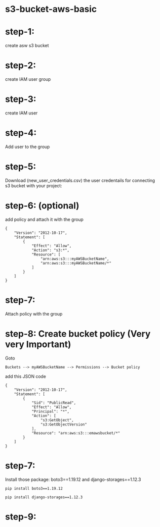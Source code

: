 # s3-bucket-aws-basic

# step-1:
create asw s3 bucket
# step-2:
create IAM user group
# step-3:
create IAM user
# step-4:
Add user to the group
# step-5:
Download (new_user_credentials.csv) the user credentails for connecting s3 bucket with your project:
# step-6: (optional)
add policy and attach it with the group

```
{
    "Version": "2012-10-17",
    "Statement": [
        {
            "Effect": "Allow",
            "Action": "s3:*",
            "Resource": [
                "arn:aws:s3:::myAWSBucketName",
                "arn:aws:s3:::myAWSBucketName/*"
            ]
        }
    ]
}

```
# step-7:
Attach policy with the group
# step-8: Create bucket policy (Very very Important)
Goto
```
Buckets --> myAWSBucketName --> Permissions --> Bucket policy
```
add this JSON code

```
{
    "Version": "2012-10-17",
    "Statement": [
        {
            "Sid": "PublicRead",
            "Effect": "Allow",
            "Principal": "*",
            "Action": [
                "s3:GetObject",
                "s3:GetObjectVersion"
            ],
            "Resource": "arn:aws:s3:::emawsbucket/*"
        }
    ]
}
```


# step-7:
Install those package: boto3==1.19.12 and django-storages==1.12.3

```
pip install boto3==1.19.12

```
```
pip install django-storages==1.12.3
```
# step-9:


